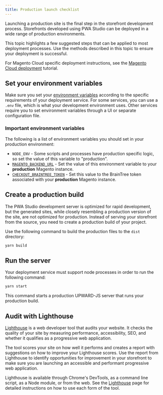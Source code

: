 ```yaml
---
title: Production launch checklist
---
```


Launching a production site is the final step in the storefront development process.
Storefronts developed using PWA Studio can be deployed in a wide range of production environments.

This topic highlights a few suggested steps that can be applied to most deployment processes.
Use the methods described in this topic to ensure your deployment is successful.

For Magento Cloud specific deployment instructions, see the [Magento Cloud deployment][] tutorial.

## Set your environment variables

Make sure you set your [environment variables][] according to the specific requirements of your deployment service.
For some services, you can use a `.env` file, which is what your development environment uses.
Other services require you to set environment variables through a UI or separate configuration file.

### Important environment variables

The following is a list of environment variables you should set in your production environment:

-   `NODE_ENV` - Some scripts and processes have production specific logic, so set the value of this variable to "production".
-   [`MAGENTO_BACKEND_URL`][] - Set the value of this environment variable to your **production** Magento instance.
-   [`CHECKOUT_BRAINTREE_TOKEN`][] - Set this value to the BrainTree token associated with your **production** Magento instance.

## Create a production build

The PWA Studio development server is optimized for rapid development,
but the generated sites, while closely resembling a production version of the site, are not optimized for production.
Instead of serving your storefront from the source, you need to create a production build of your project.

Use the following command to build the production files to the `dist` directory:

```sh
yarn build
```

## Run the server

Your deployment service must support node processes in order to run the following command:

```sh
yarn start
```

This command starts a production UPWARD-JS server that runs your production build.

## Audit with Lighthouse

[Lighthouse][] is a web developer tool that audits your website.
It checks the quality of your site by measuring performance, accessibility, SEO, and whether it qualifies as a progressive web application.

The tool scores your site on how well it performs and creates a report with suggestions on how to improve your Lighthouse scores.
Use the report from Lighthouse to identify opportunities for improvement in your storefront to make sure you are launching an accessible and performant progressive web application.

Lighthouse is available through Chrome's DevTools, as a command line script, as a Node module, or from the web.
See the [Lighthouse][] page for detailed instructions on how to use each form of the tool.

[magento cloud deployment]: <{%link tutorials/cloud-deploy/index.md %}>
[environment variables]: <{%link pwa-buildpack/reference/environment-variables/core-definitions/index.md %}>
[`magento_backend_url`]: <{%link pwa-buildpack/reference/environment-variables/core-definitions/index.md %}#magento_backend_url>
[`checkout_braintree_token`]: <{%link pwa-buildpack/reference/environment-variables/core-definitions/index.md %}#checkout_braintree_token>

[lighthouse]: https://developers.google.com/web/tools/lighthouse/
